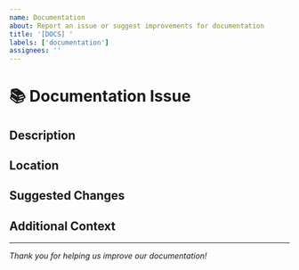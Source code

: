 ```yaml
---
name: Documentation
about: Report an issue or suggest improvements for documentation
title: '[DOCS] '
labels: ['documentation']
assignees: ''
---
```


# 📚 Documentation Issue

## Description

<!-- Clearly describe the documentation issue or improvement needed. -->

## Location

<!-- Specify the file(s), section(s), or page(s) where the issue exists. -->

## Suggested Changes

<!-- If possible, suggest how the documentation can be improved. -->

## Additional Context

<!-- Add any other context, screenshots, or references here. -->

---

*Thank you for helping us improve our documentation!*